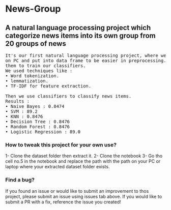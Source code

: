 # News-Group


## A natural language processing project which categorize news items into its own group from 20 groups of news



<pre>It's our first natural language processing project, where we classify each news item to it's right group. We read data from folder 
on PC and put into data frame to be easier in preprocessing. We used NLP techniques to process our news items and get features from
them to train our classifiers.
We used techniques like :
• Word tokenization.
• lemmatization.
• TF-IDF for feature extraction.

Then we use classifiers to classify news items.
Results :
• Naive Bayes : 0.8474
• SVM : 89.2
• KNN : 0.8476
• Decision Tree : 0.8476
• Random Forest : 0.8476
• Logistic Regression : 89.0
</pre>




### How to tweak this project for your own use?
1- Clone the dataset folder then extract it.
2- Clone the notebook
3- Go tho cell no.5 in the notebook and replace the path with the path on your PC or laptop where your extracted dataset folder exists.



### Find a bug?
If you found an issue or would like to submit an improvement to thos project, please submit an issue using issues tab above. If you would like to submit a PR with a fix, reference the issue you created!

